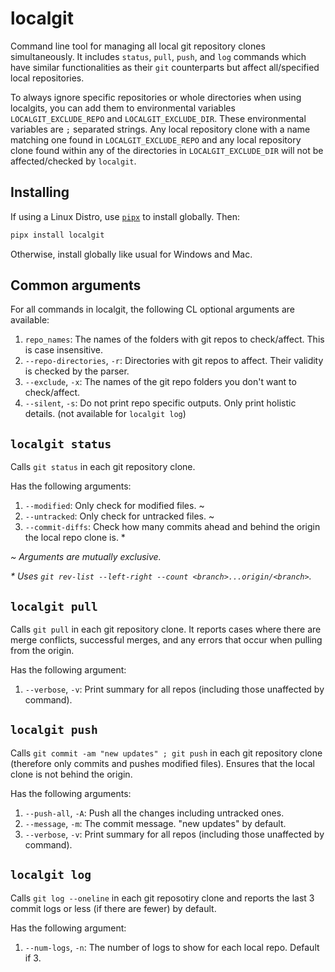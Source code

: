 # localgit

Command line tool for managing all local git repository clones simultaneously. It includes `status`, `pull`, `push`, and `log` commands which have similar functionalities as their `git` counterparts but affect all/specified local repositories.

To always ignore specific repositories or whole directories when using localgits, you can add them to environmental variables `LOCALGIT_EXCLUDE_REPO` and `LOCALGIT_EXCLUDE_DIR`. These environmental variables are `;` separated strings. Any local repository clone with a name matching one found in `LOCALGIT_EXCLUDE_REPO` and any local repository clone found within any of the directories in `LOCALGIT_EXCLUDE_DIR` will not be affected/checked by `localgit`.

## Installing

If using a Linux Distro, use [`pipx`](https://github.com/pypa/pipx) to install globally. Then:

```bash
pipx install localgit
```

Otherwise, install globally like usual for Windows and Mac.

## Common arguments

For all commands in localgit, the following CL optional arguments are available:

1. `repo_names`: The names of the folders with git repos to check/affect. This is case insensitive.
1. `--repo-directories`, `-r`: Directories with git repos to affect. Their validity is checked by the parser.
1. `--exclude`, `-x`: The names of the git repo folders you don't want to check/affect.
1. `--silent`, `-s`: Do not print repo specific outputs. Only print holistic details. (not available for `localgit log`)

## `localgit status`

Calls `git status` in each git repository clone.

Has the following arguments:

1. `--modified`: Only check for modified files. \~
1. `--untracked`: Only check for untracked files. \~
1. `--commit-diffs`: Check how many commits ahead and behind the origin the local repo clone is. \*

_\~ Arguments are mutually exclusive._

_\* Uses `git rev-list --left-right --count <branch>...origin/<branch>`._

## `localgit pull`

Calls `git pull` in each git repository clone. It reports cases where there are merge conflicts, successful merges, and any errors that occur when pulling from the origin.

Has the following argument:

1. `--verbose`, `-v`: Print summary for all repos (including those unaffected by command).

## `localgit push`

Calls `git commit -am "new updates" ; git push` in each git repository clone (therefore only commits and pushes modified files). Ensures that the local clone is not behind the origin.

Has the following arguments:

1. `--push-all`, `-A`: Push all the changes including untracked ones.
1. `--message`, `-m`: The commit message. "new updates" by default.
1. `--verbose`, `-v`: Print summary for all repos (including those unaffected by command).

## `localgit log`

Calls `git log --oneline` in each git reposotiry clone and reports the last 3 commit logs or less (if there are fewer) by default.

Has the following argument:

1. `--num-logs`, `-n`: The number of logs to show for each local repo. Default if 3.
